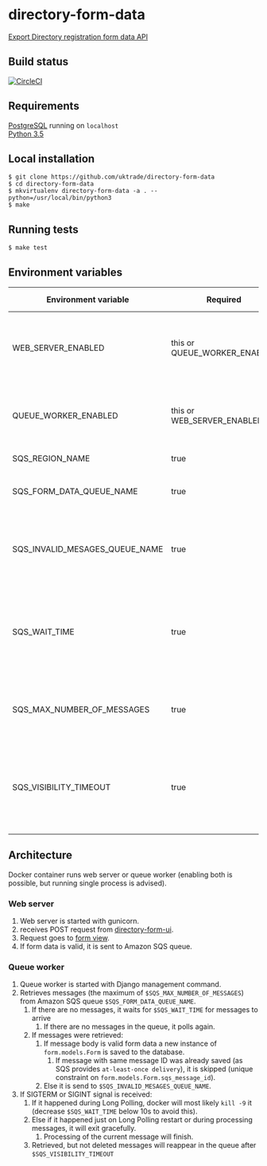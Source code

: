 # directory-form-data
[Export Directory registration form data API](https://www.directory.exportingisgreat.gov.uk/)

## Build status

[![CircleCI](https://circleci.com/gh/uktrade/directory-form-data/tree/master.svg?style=svg)](https://circleci.com/gh/uktrade/directory-form-data/tree/master)

## Requirements

[PostgreSQL](https://www.postgresql.org/) running on ``localhost``  
[Python 3.5](https://www.python.org/downloads/)

## Local installation

    $ git clone https://github.com/uktrade/directory-form-data
    $ cd directory-form-data
    $ mkvirtualenv directory-form-data -a . --python=/usr/local/bin/python3
    $ make


## Running tests

    $ make test

## Environment variables

| Environment variable | Required | Default value | Description 
| ------------- | ------------- | ------------- | ------------- |
| WEB_SERVER_ENABLED | this or QUEUE_WORKER_ENABLED | true | Enables the webserver (gunicorn running Django) in docker container|
| QUEUE_WORKER_ENABLED | this or WEB_SERVER_ENABLED | true | Enables Amazon SQS queue worker in docker container|
| SQS_REGION_NAME | true | eu-west-1 | AWS region name |
| SQS_FORM_DATA_QUEUE_NAME | true | directory-form-data | AWS SQS queue name for form data |
| SQS_INVALID_MESAGES_QUEUE_NAME | true | directory-form-data-invalid | AWS SQS queue name for invalid messages from form data queue |
| SQS_WAIT_TIME | true | 20 (max value) | [AWS SQS Long Polling](docs.aws.amazon.com/AWSSimpleQueueService/latest/SQSDeveloperGuide/sqs-long-polling.html) - how long to wait for messages on single boto API call |
| SQS_MAX_NUMBER_OF_MESSAGES | true | 10 (max value) | How many messages to receive on single boto API call |
| SQS_VISIBILITY_TIMEOUT | true | 21600 (6 hours, max value is 43200) | After what time retrieved, but not deleted messages will return to the queue |


## Architecture
Docker container runs web server or queue worker (enabling both is possible, but running single process is advised).

### Web server
1. Web server is started with gunicorn.
2. receives POST request from [directory-form-ui](https://github.com/uktrade/directory-form).
3. Request goes to [form view](https://github.com/uktrade/directory-form-data/blob/master/form/views.py).
4. If form data is valid, it is sent to Amazon SQS queue. 

### Queue worker
1. Queue worker is started with Django management command.
2. Retrieves messages (the maximum of ``$SQS_MAX_NUMBER_OF_MESSAGES``) from Amazon SQS queue ``$SQS_FORM_DATA_QUEUE_NAME``.
    1. If there are no messages, it waits for ``$SQS_WAIT_TIME`` for messages to arrive 
        1. If there are no messages in the queue, it polls again.
    2. If messages were retrieved:
        1. If message body is valid form data a new instance of ``form.models.Form`` is saved to the database.
            1. If message with same message ID was already saved (as SQS provides ``at-least-once delivery``), it is skipped (unique constraint on ``form.models.Form.sqs_message_id``).
        2. Else it is send to ``$SQS_INVALID_MESAGES_QUEUE_NAME``.
3. If SIGTERM or SIGINT signal is received:
    1. If it happened during Long Polling, docker will most likely ``kill -9`` it (decrease ``$SQS_WAIT_TIME`` below 10s to avoid this).
    2. Else if it happened just on Long Polling restart or during processing messages, it will exit gracefully.
        1. Processing of the current message will finish.
    3. Retrieved, but not deleted messages will reappear in the queue after ``$SQS_VISIBILITY_TIMEOUT``
